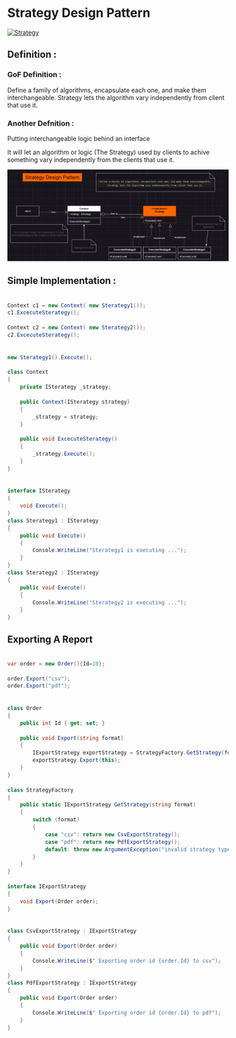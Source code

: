 
# Strategy Design Pattern
[![Strategy](https://img.youtube.com/vi/https://www.youtube.com/watch?v=1ky-BxfEmmg&list=PLhD5YGv8gWSyYlm9oNto3xxZ5yYk12K1b&index=2&pp=gAQBiAQB/0.jpg)](https://www.youtube.com/watch?v=https://www.youtube.com/watch?v=1ky-BxfEmmg&list=PLhD5YGv8gWSyYlm9oNto3xxZ5yYk12K1b&index=2&pp=gAQBiAQB)

## Definition : 

### GoF Definition : 
Define a family of algorithms, encapsulate each one, and make them interchangeable. Strategy lets the algorithm vary independently from client that use it.

### Another Defnition : 

Putting interchangeable logic behind an interface

It will let an algorithm or logic (The Strategy) used by clients to achive something vary independently from the clients that use it.

![Uml Diagram](https://raw.githubusercontent.com/MDindar/DesignPatterns/refs/heads/main/Strategy/assets/Strategy.png)
## Simple Implementation : 
```cs

Context c1 = new Context( new Sterategy1());
c1.ExcecuteSterategy();

Context c2 = new Context( new Sterategy2());
c2.ExcecuteSterategy();


new Sterategy1().Execute();

class Context
{
    private ISterategy _strategy;

    public Context(ISterategy strategy)
    {
        _strategy = strategy;
    }

    public void ExcecuteSterategy()
    {
        _strategy.Execute();
    }
}


interface ISterategy
{
    void Execute();
}
class Sterategy1 : ISterategy
{
    public void Execute()
    {
        Console.WriteLine("Sterategy1 is executing ...");
    }
}
class Sterategy2 : ISterategy
{
    public void Execute()
    {
        Console.WriteLine("Sterategy2 is executing ...");
    }
}
```



## Exporting A Report
```cs

var order = new Order(){Id=10};

order.Export("csv");
order.Export("pdf");


class Order
{
    public int Id { get; set; }

    public void Export(string format)
    {
        IExportStrategy exportStrategy = StrategyFactory.GetStrategy(format);
        exportStrategy.Export(this);
    }
}

class StrategyFactory
{
    public static IExportStrategy GetStrategy(string format)
    {
        switch (format)
        {
            case "csv": return new CsvExportStrategy();
            case "pdf": return new PdfExportStrategy();
            default: throw new ArgumentException("invalid strategy type");
        }
    }
}

interface IExportStrategy
{
    void Export(Order order);
}


class CsvExportStrategy : IExportStrategy
{
    public void Export(Order order)
    {
        Console.WriteLine($" Exporting order id {order.Id} to csv");
    }
}
class PdfExportStrategy : IExportStrategy
{
    public void Export(Order order)
    {
        Console.WriteLine($" Exporting order id {order.Id} to pdf");
    }
}

```
